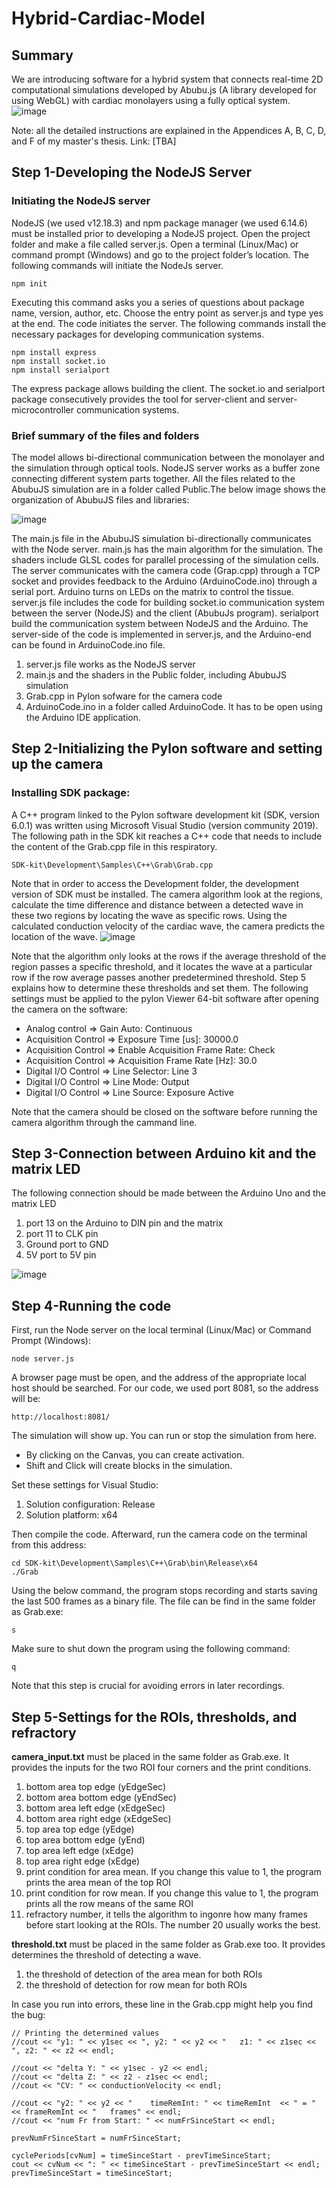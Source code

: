 # Hybrid-Cardiac-Model
## Summary
We are introducing software for a hybrid system that connects real-time 2D computational simulations developed by Abubu.js (A library developed for using WebGL) with cardiac monolayers using a fully optical system. 
![image](https://user-images.githubusercontent.com/54210190/147422781-7e663cee-ce4e-4a3a-bb87-ffe2b6e7ce45.png)

Note: all the detailed instructions are explained in the Appendices A, B, C, D, and F of my master's thesis. Link: [TBA]
## Step 1-Developing the NodeJS Server
### Initiating the NodeJS server
NodeJS (we used v12.18.3) and npm package manager (we used 6.14.6) must be installed prior to developing a NodeJS project. Open the project folder and make a file called server.js. Open a terminal (Linux/Mac) or command prompt (Windows) and go to the project folder’s location. The following commands will initiate the NodeJs server.
```
npm init
```
Executing this command asks you a series of questions about package name, version, author, etc. Choose the entry point as server.js and type yes at the end. The code initiates the server. The following commands install the necessary packages for developing communication systems.
```
npm install express
npm install socket.io
npm install serialport
```
The express package allows building the client. The socket.io and serialport package consecutively provides the tool for server-client and server-microcontroller communication systems. 
### Brief summary of the files and folders
The model allows bi-directional communication between the monolayer and the simulation through optical tools. NodeJS server works as a buffer zone connecting different system parts together. All the files related to the AbubuJS simulation are in a folder called Public.The below image shows the organization of AbubuJS files and libraries:

![image](https://user-images.githubusercontent.com/54210190/147422615-63822462-c58e-41fc-87be-c78020be5fca.png)

The main.js file in the AbubuJS simulation bi-directionally communicates with the Node server. main.js has the main algorithm for the simulation. The shaders include GLSL codes for parallel processing of the simulation cells. The server communicates with the camera code (Grap.cpp) through a TCP socket and provides feedback to the Arduino (ArduinoCode.ino) through a serial port. Arduino turns on LEDs on the matrix to control the tissue. 
server.js file includes the code for building socket.io communication system between the server (NodeJS) and the client (AbubuJs program).
serialport build the communication system between NodeJS and the Arduino. The server-side of the code is implemented in server.js, and the Arduino-end can be found in ArduinoCode.ino file. 

1. server.js file works as the NodeJS server
2. main.js and the shaders in the Public folder, including AbubuJS simulation
3. Grab.cpp in Pylon sofware for the camera code
4. ArduinoCode.ino in a folder called ArduinoCode. It has to be open using the Arduino IDE application.


## Step 2-Initializing the Pylon software and setting up the camera
### Installing SDK package:
A C++ program linked to the Pylon software development kit (SDK, version 6.0.1) was written using Microsoft Visual Studio (version community 2019). The following path in the SDK kit reaches a C++ code that needs to include the content of the Grab.cpp file in this respiratory.
```
SDK-kit\Development\Samples\C++\Grab\Grab.cpp
```
Note that in order to access the Development folder, the development version of SDK must be installed. The camera algorithm look at the regions, calculate the time difference and distance between a detected wave in these two regions by locating the wave as specific rows. Using the calculated conduction velocity of the cardiac wave, the camera predicts the location of the wave. 
![image](https://user-images.githubusercontent.com/54210190/147423120-4d68f023-32c9-4a0a-89c2-7667c40282dd.png)

Note that the algorithm only looks at the rows if the average threshold of the region passes a specific threshold, and it locates the wave at a particular row if the row average passes another predetermined threshold. Step 5 explains how to determine these thresholds and set them. 
The following settings must be applied to the pylon Viewer 64-bit software after opening the camera on the software:
- Analog control => Gain Auto: Continuous
- Acquisition Control => Exposure Time [us]: 30000.0
- Acquisition Control => Enable Acquisition Frame Rate: Check
- Acquisition Control => Acquisition Frame Rate [Hz]: 30.0
- Digital I/O Control => Line Selector: Line 3
- Digital I/O Control => Line Mode: Output
- Digital I/O Control => Line Source: Exposure Active

Note that the camera should be closed on the software before running the camera algorithm through the cammand line. 
## Step 3-Connection between Arduino kit and the matrix LED
The following connection should be made between the Arduino Uno and the matrix LED
1. port 13 on the Arduino to DIN pin and the matrix
2. port 11 to CLK pin
3. Ground port to GND
4. 5V port to 5V pin

![image](https://user-images.githubusercontent.com/54210190/147423809-611938ca-b8a3-4d0a-9ffb-c3df1d2caf27.png)

## Step 4-Running the code
First, run the Node server on the local terminal (Linux/Mac) or Command Prompt (Windows):
```
node server.js
```
A browser page must be open, and the address of the appropriate local host should be searched. For our code, we used port 8081, so the address will be:
```
http://localhost:8081/
```
The simulation will show up. You can run or stop the simulation from here. 
- By clicking on the Canvas, you can create activation.
- Shift and Click will create blocks in the simulation.

Set these settings for Visual Studio:
1. Solution configuration: Release
2. Solution platform: x64

Then compile the code. Afterward, run the camera code on the terminal from this address:
```
cd SDK-kit\Development\Samples\C++\Grab\bin\Release\x64
./Grab
```
Using the below command, the program stops recording and starts saving the last 500 frames as a binary file. The file can be find in the same folder as Grab.exe:
```
s
```
Make sure to shut down the program using the following command:
```
q
```
Note that this step is crucial for avoiding errors in later recordings.
## Step 5-Settings for the ROIs, thresholds, and refractory
**camera_input.txt** must be placed in the same folder as Grab.exe. It provides the inputs for the two ROI four corners and the print conditions. 
1. bottom area top edge (yEdgeSec)
2. bottom area bottom edge (yEndSec)
3. bottom area left edge (xEdgeSec)
4. bottom area right edge (xEdgeSec) 
5. top area top edge (yEdge)
6. top area bottom edge (yEnd)
7. top area left edge (xEdge)
8. top area right edge (xEdge) 
9. print condition for area mean. If you change this value to 1, the program prints the area mean of the top ROI
10. print condition for row mean. If you change this value to 1, the program prints all the row means of the same ROI
11. refractory number, it tells the algorithm to ingonre how many frames before start looking at the ROIs. The number 20 usually works the best.

**threshold.txt** must be placed in the same folder as Grab.exe too. It provides determines the threshold of detecting a wave.
1. the threshold of detection of the area mean for both ROIs
2. the threshold of detection for row mean for both ROIs


In case you run into errors, these line in the Grab.cpp might help you find the bug:
```
// Printing the determined values
//cout << "y1: " << y1sec << ", y2: " << y2 << "   z1: " << z1sec << ", z2: " << z2 << endl; 

//cout << "delta Y: " << y1sec - y2 << endl;
//cout << "delta Z: " << z2 - z1sec << endl;
//cout << "CV: " << conductionVelocity << endl;

//cout << "y2: " << y2 << "    timeRemInt: " << timeRemInt  << " = " << frameRemInt << "   frames" << endl;
//cout << "num Fr from Start: " << numFrSinceStart << endl;

prevNumFrSinceStart = numFrSinceStart;

cyclePeriods[cvNum] = timeSinceStart - prevTimeSinceStart;
cout << cvNum << ": " << timeSinceStart - prevTimeSinceStart << endl;
prevTimeSinceStart = timeSinceStart;
```